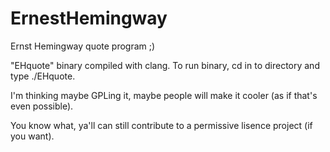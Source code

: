# ErnestHemingway
Ernst Hemingway quote program ;)

"EHquote" binary compiled with clang. 
To run binary, cd in to directory and type ./EHquote.

I'm thinking maybe GPLing it, maybe people will make it cooler (as if that's even possible).

You know what, ya'll can still contribute to a permissive lisence project (if you want).
